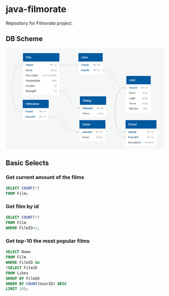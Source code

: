 # java-filmorate
Repository for Filmorate project.

## DB Scheme

![Scheme link](https://github.com/zvrzhina/java-filmorate/blob/main/src/main/resources/db_pic.png)

## Basic Selects
### Get current amount of the films
```sql
SELECT COUNT(*)
FROM Film;
```

### Get film by id
```sql
SELECT COUNT(*)
FROM Film
WHERE FilmID=1;
```

### Get top-10 the most popular films
```sql
SELECT Name
FROM Film
WHERE FilmID in 
(SELECT FilmID
FROM Likes
GROUP BY FilmID
ORDER BY COUNT(UserID) DESC
LIMIT 10);
```
